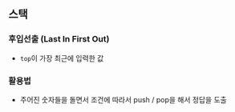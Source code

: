 ## 스택
### 후입선출 (Last In First Out)
  - `top`이 가장 최근에 입력한 값
### 활용법
  - 주어진 숫자들을 돌면서 조건에 따라서 push / pop을 해서 정답을 도출
